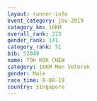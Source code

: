 ```yaml
---
layout: runner-info 
event_category: jbu-2019 
category_km: 16KM  
overall_rank: 223
gender_rank: 141
category_rank: 51
bib: 52049
name: TOH KOK CHEW
category: 16KM Men Veteran
gender: Male
race_time: 8-08-19
country: Singapore
---
```

